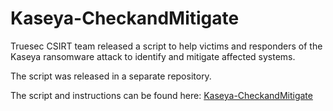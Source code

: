 # Kaseya-CheckandMitigate
Truesec CSIRT team released a script to help victims and responders of the Kaseya ransomware attack to identify and mitigate affected systems. 

The script was released in a separate repository.

The script and instructions can be found here:
[Kaseya-CheckandMitigate](https://github.com/Truesec/Kaseya-CheckandMitigate)